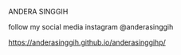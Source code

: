 ANDERA SINGGIH

follow my social media
instagram @anderasinggih

https://anderasinggih.github.io/anderasinggihp/
